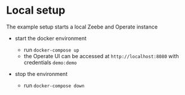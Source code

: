 # Local setup

The example setup starts a local Zeebe and Operate instance

- start the docker environment
    - run `docker-compose up`
    - the Operate UI can be accessed at `http://localhost:8080` with credentials `demo:demo`
    
- stop the environment
    - run `docker-compose down`
